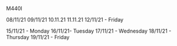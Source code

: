 M440I 

08/11/21
09/11/21
10.11.21
11.11.21
12/11/21 - Friday 

15/11/21 - Monday
16/11/21- Tuesday 
17/11/21 - Wednesday 
18/11/21 - Thursday 
19/11/21 - Friday


